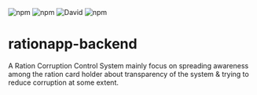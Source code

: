<img alt="npm" src="https://img.shields.io/badge/npm-v7.5.2-brightgreen">
<img alt="npm" src="https://img.shields.io/badge/Node-v12.17.0-brightgreen">
<img alt="David" src="https://img.shields.io/david/Dnyaneshwarsakhare/rationapp-backend">
<img alt="npm" src="https://img.shields.io/badge/license-ISC-brightgreen">


# rationapp-backend
A Ration Corruption Control System mainly focus on spreading awareness among the ration card holder about transparency of the system &amp; trying to reduce corruption at some extent.
